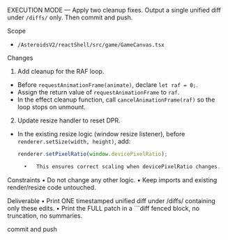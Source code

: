 EXECUTION MODE — Apply two cleanup fixes. Output a single unified diff under `/diffs/` only. Then commit and push.

Scope
- `/AsteroidsV2/reactShell/src/game/GameCanvas.tsx`

Changes

1) Add cleanup for the RAF loop.
- Before `requestAnimationFrame(animate)`, declare `let raf = 0;`.
- Assign the return value of `requestAnimationFrame` to `raf`.
- In the effect cleanup function, call `cancelAnimationFrame(raf)` so the loop stops on unmount.

2) Update resize handler to reset DPR.
- In the existing resize logic (window resize listener), before `renderer.setSize(width, height)`, add:
  ```ts
  renderer.setPixelRatio(window.devicePixelRatio);

	•	This ensures correct scaling when devicePixelRatio changes.

Constraints
	•	Do not change any other logic.
	•	Keep imports and existing render/resize code untouched.

Deliverable
	•	Print ONE timestamped unified diff under /diffs/ containing only these edits.
	•	Print the FULL patch in a ```diff fenced block, no truncation, no summaries.

commit and push

